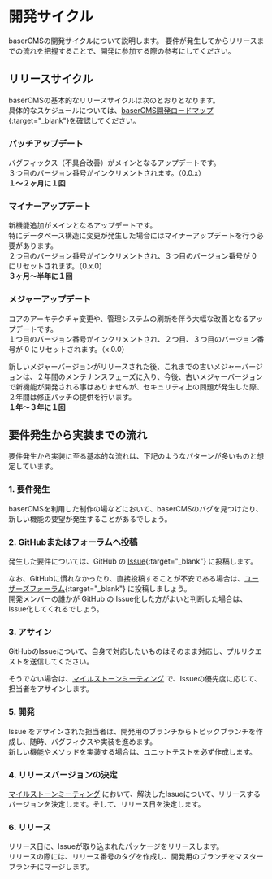 # 開発サイクル

baserCMSの開発サイクルについて説明します。
要件が発生してからリリースまでの流れを把握することで、開発に参加する際の参考にしてください。

## リリースサイクル
baserCMSの基本的なリリースサイクルは次のとおりとなります。  
具体的なスケジュールについては、[baserCMS開発ロードマップ](https://docs.google.com/spreadsheets/d/1TZ71-O_9KiQM9xAB_a_jnSFVrH2dsyKowMLkyGLcI9g/edit#gid=2131306554){:target="_blank"}を確認してください。

### パッチアップデート
バグフィックス（不具合改善）がメインとなるアップデートです。  
３つ目のバージョン番号がインクリメントされます。（0.0.x）  
**１〜２ヶ月に１回**

### マイナーアップデート
新機能追加がメインとなるアップデートです。  
特にデータベース構造に変更が発生した場合にはマイナーアップデートを行う必要があります。  
２つ目のバージョン番号がインクリメントされ、３つ目のバージョン番号が 0 にリセットされます。（0.x.0）  
**３ヶ月〜半年に１回**

### メジャーアップデート
コアのアーキテクチャ変更や、管理システムの刷新を伴う大幅な改善となるアップデートです。  
１つ目のバージョン番号がインクリメントされ、２つ目、３つ目のバージョン番号が 0 にリセットされます。（x.0.0）  

新しいメジャーバージョンがリリースされた後、これまでの古いメジャーバージョンは、２年間のメンテナンスフェーズに入り、今後、古いメジャーバージョンで新機能が開発される事はありませんが、セキュリティ上の問題が発生した際、２年間は修正パッチの提供を行います。  
**１年〜３年に１回**


## 要件発生から実装までの流れ

要件発生から実装に至る基本的な流れは、下記のようなパターンが多いものと想定しています。

### 1. 要件発生
baserCMSを利用した制作の場などにおいて、baserCMSのバグを見つけたり、新しい機能の要望が発生することがあるでしょう。

### 2. GitHubまたはフォーラムへ投稿
発生した要件については、GitHub の [Issue](https://github.com/baserproject/basercms/issues){:target="_blank"} に投稿します。  

なお、GitHubに慣れなかったり、直接投稿することが不安である場合は、[ユーザーズフォーラム](https://forum.basercms.net/){:target="_blank"} に投稿しましょう。  
開発メンバーの誰かが GitHub の Issue化した方がよいと判断した場合は、Issue化してくれるでしょう。

### 3. アサイン
GitHubのIssueについて、自身で対応したいものはそのまま対応し、プルリクエストを送信してください。

そうでない場合は、[マイルストーンミーティング](../collaborator/milestone_meeting) で、Issueの優先度に応じて、担当者をアサインします。

### 5. 開発
Issue をアサインされた担当者は、開発用のブランチからトピックブランチを作成し、随時、バグフィクスや実装を進めます。  
新しい機能やメソッドを実装する場合は、ユニットテストを必ず作成します。

### 4. リリースバージョンの決定
[マイルストーンミーティング](../collaborator/milestone_meeting) において、解決したIssueについて、リリースするバージョンを決定します。そして、リリース日を決定します。

### 6. リリース
リリース日に、Issueが取り込まれたパッケージをリリースします。  
リリースの際には、リリース番号のタグを作成し、開発用のブランチをマスターブランチにマージします。




